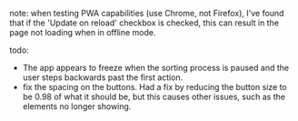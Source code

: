 note: when testing PWA capabilities (use Chrome, not Firefox), I've found that if the 'Update on reload' checkbox is 
checked, this can result in the page not loading when in offline mode.

todo:
- The app appears to freeze when the sorting process is paused and the user steps backwards past the first action.
- fix the spacing on the buttons. Had a fix by reducing the button size to be 0.98 of what it should be, but this causes
  other issues, such as the elements no longer showing.